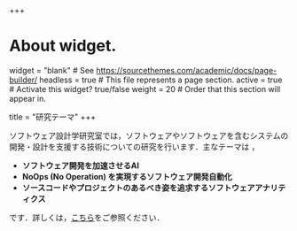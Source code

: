 +++
# About widget.
widget = "blank"  # See https://sourcethemes.com/academic/docs/page-builder/
headless = true  # This file represents a page section.
active = true  # Activate this widget? true/false
weight = 20  # Order that this section will appear in.

title = "研究テーマ"
+++

ソフトウェア設計学研究室では，ソフトウェアやソフトウェアを含むシステムの開発・設計を支援する技術についての研究を行います．主なテーマは ，

- **ソフトウェア開発を加速させるAI**
- **NoOps (No Operation) を実現するソフトウェア開発自動化**
- **ソースコードやプロジェクトのあるべき姿を追求するソフトウェアアナリティクス**

です．詳しくは，[こちら](/research)をご参照ください．

